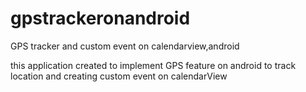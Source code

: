 # gpstrackeronandroid
GPS tracker and custom event on calendarview,android 

this application created to implement GPS feature on android to track location and creating custom event on calendarView

